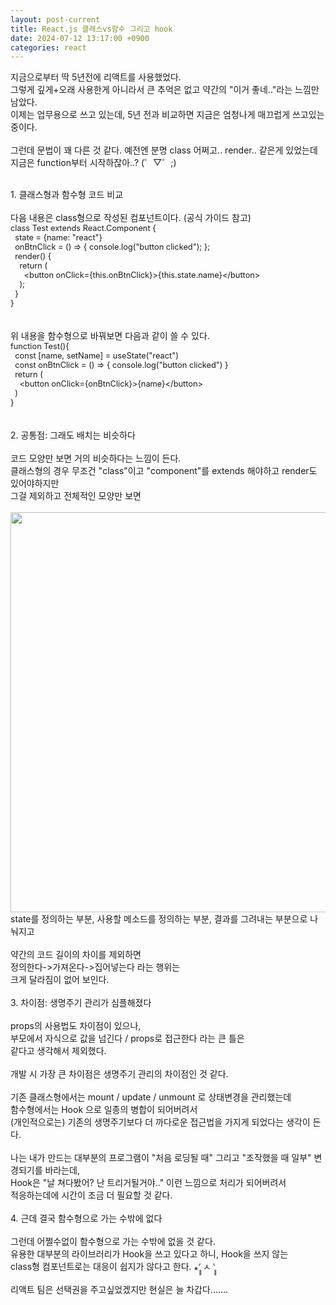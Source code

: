 ```yaml
---
layout: post-current
title: React.js 클래스vs함수 그리고 hook
date: 2024-07-12 13:17:00 +0900
categories: react
---
```

지금으로부터 딱 5년전에 리액트를 사용했었다.<br>
그렇게 깊게+오래 사용한게 아니라서 큰 추억은 없고 약간의 "이거 좋네.."라는 느낌만 남았다.<br>
이제는 업무용으로 쓰고 있는데, 5년 전과 비교하면 지금은 엄청나게 매끄럽게 쓰고있는 중이다.<br>
<br>
그런데 문법이 꽤 다른 것 같다. 예전엔 분명 class 어쩌고.. render.. 같은게 있었는데<br>
지금은 function부터 시작하잖아..? (゜▽゜;)<br>
<br>
<div class="post-chapter">1. 클래스형과 함수형 코드 비교</div><br>
다음 내용은 class형으로 작성된 컴포넌트이다. (공식 가이드 참고)
<div class="post-code" style="font-size: 0.8rem;">
class Test extends React.Component {<br>
&nbsp;&nbsp;state = {name: "react"}<br>
&nbsp;&nbsp;onBtnClick = () => { console.log("button clicked"); };<br>
&nbsp;&nbsp;render() {<br>
&nbsp;&nbsp;&nbsp;&nbsp;return (<br>
&nbsp;&nbsp;&nbsp;&nbsp;&nbsp;&nbsp;&lt;button onClick={this.onBtnClick}>{this.state.name}&lt;/button><br>
&nbsp;&nbsp;&nbsp;&nbsp;);<br>
&nbsp;&nbsp;}<br>
}<br>
</div><br>
<br>
위 내용을 함수형으로 바꿔보면 다음과 같이 쓸 수 있다.
<div class="post-code" style="font-size: 0.8rem;">
function Test(){<br>
&nbsp;&nbsp;const [name, setName] = useState("react")<br>
&nbsp;&nbsp;const onBtnClick = () => { console.log("button clicked") }<br>
&nbsp;&nbsp;return (<br>
&nbsp;&nbsp;&nbsp;&nbsp;&lt;button onClick={onBtnClick}>{name}&lt;/button><br>
&nbsp;&nbsp;)<br>
}<br>
</div><br>
<br>
<div class="post-chapter">2. 공통점: 그래도 배치는 비슷하다</div><br>
코드 모양만 보면 거의 비슷하다는 느낌이 든다.<br>
클래스형의 경우 무조건 "class"이고 "component"를 extends 해야하고 render도 있어야하지만<br>
그걸 제외하고 전체적인 모양만 보면<br>
<br>
<img src="{{ "/assets/img/react_00001_001.png" }}" style="width: 40rem;"/><br>
state를 정의하는 부분, 사용할 메소드를 정의하는 부분, 결과를 그려내는 부분으로 나눠지고<br>
<br>
약간의 코드 길이의 차이를 제외하면<br> 
정의한다->가져온다->집어넣는다 라는 행위는<br>
크게 달라짐이 없어 보인다.<br>
<br>
<div class="post-chapter">3. 차이점: 생명주기 관리가 심플해졌다</div><br>
props의 사용법도 차이점이 있으나,<br>
부모에서 자식으로 값을 넘긴다 / props로 접근한다 라는 큰 틀은<br>
같다고 생각해서 제외했다.<br>
<br>
개발 시 가장 큰 차이점은 생명주기 관리의 차이점인 것 같다.<br>
<br>
기존 클래스형에서는 mount / update / unmount 로 상태변경을 관리했는데<br>
함수형에서는 Hook 으로 일종의 병합이 되어버려서 <br>
(개인적으로는) 기존의 생명주기보다 더 까다로운 접근법을 가지게 되었다는 생각이 든다.<br>
<br>
나는 내가 만드는 대부분의 프로그램이 "처음 로딩될 때" 그리고 "조작했을 때 일부" 변경되기를 바라는데,<br>
Hook은 "날 쳐다봤어? 난 트리거될거야.." 이런 느낌으로 처리가 되어버려서<br>
적응하는데에 시간이 조금 더 필요할 것 같다.<br>
<br>
<div class="post-chapter">4. 근데 결국 함수형으로 가는 수밖에 없다</div><br>
그런데 어쩔수없이 함수형으로 가는 수밖에 없을 것 같다.<br>
유용한 대부분의 라이브러리가 Hook을 쓰고 있다고 하니, Hook을 쓰지 않는<br>
class형 컴포넌트로는 대응이 쉽지가 않다고 한다. ⁎′̥̥̥ ㅅ ‵̥̥̥<br>
<br>
리액트 팀은 선택권을 주고싶었겠지만 현실은 늘 차갑다.......